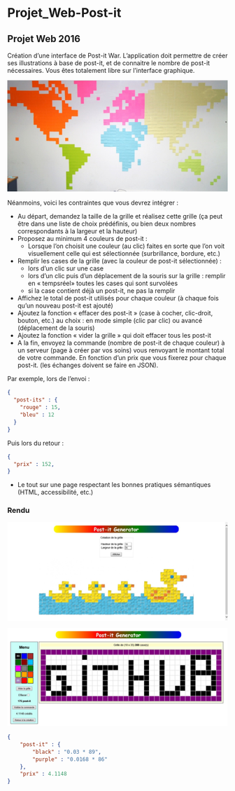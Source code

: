 # Projet_Web-Post-it
## Projet Web 2016
Création d’une interface de Post-it War. L’application doit permettre de créer ses illustrations à base de post-it, et de connaitre le nombre de post-it nécessaires. Vous êtes totalement libre sur l’interface graphique.

![enonce.jpg](img/enonce.jpg)

Néanmoins, voici les contraintes que vous devrez intégrer :
* Au départ, demandez la taille de la grille et réalisez cette grille (ça peut être dans une liste de choix prédéfinis, ou bien deux nombres correspondants à la largeur et la hauteur)
* Proposez au minimum 4 couleurs de post-it :
  * Lorsque l’on choisit une couleur (au clic) faites en sorte que l’on voit visuellement celle qui est sélectionnée (surbrillance, bordure, etc.)
* Remplir les cases de la grille (avec la couleur de post-it sélectionnée) :
  * lors d’un clic sur une case
  * lors d’un clic puis d’un déplacement de la souris sur la grille : remplir en « tempsréel» toutes les cases qui sont survolées
  * si la case contient déjà un post-it, ne pas la remplir
* Affichez le total de post-it utilisés pour chaque couleur (à chaque fois qu’un nouveau post-it est ajouté)
* Ajoutez la fonction « effacer des post-it » (case à cocher, clic-droit, bouton, etc.) au choix : en mode simple (clic par clic) ou avancé (déplacement de la souris)
* Ajoutez la fonction « vider la grille » qui doit effacer tous les post-it
* A la fin, envoyez la commande (nombre de post-it de chaque couleur) à un serveur (page à créer par vos soins) vous renvoyant le montant total de votre commande. En fonction d’un prix que vous fixerez pour chaque post-it. (les échanges doivent se faire en JSON).

Par exemple, lors de l’envoi :
```json
{
  "post-its" : {
    "rouge" : 15,
    "bleu" : 12
  }
}
```
Puis lors du retour :
```json
{
  "prix" : 152,
}
```
* Le tout sur une page respectant les bonnes pratiques sémantiques (HTML, accessibilité, etc.)

### Rendu

![accueil.jpg](img/accueil.jpg)

![grille.jpg](img/grille.jpg)

```json
{
	"post-it" : {
		"black" : "0.03 * 89",
		"purple" : "0.0168 * 86"
	},
	"prix" : 4.1148
}
```